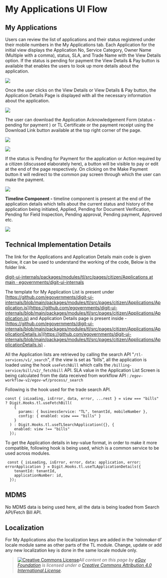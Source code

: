# My Applications UI Flow

## **My Applications**

Users can review the list of applications and their status registered under their mobile numbers in the My Applications tab. Each Application for the initial view displays the Application No, Service Category, Owner Name (Multiple with a comma), status, SLA, and Trade Name with the View Details option. If the status is pending for payment the View Details & Pay button is available that enables the users to look up more details about the application.

![](<../../../../../.gitbook/assets/image (231) (3).png>)

Once the user clicks on the View Details or View Details & Pay button, the Application Details Page is displayed with all the necessary information about the application.

![](<../../../../../.gitbook/assets/image (260).png>)

The user can download the Application Acknowledgement Form (status - pending for payment ) or TL Certificate or the payment receipt using the Download Link button available at the top right corner of the page.

![](<../../../../../.gitbook/assets/image (148).png>)

![](<../../../../../.gitbook/assets/image (150) (1).png>)

If the status is Pending for Payment for the application or Action required by a citizen (discussed elaborately here), a button will be visible to pay or edit at the end of the page respectively. On clicking on the Make Payment button it will redirect to the common pay screen through which the user can make the payment.

![](<../../../../../.gitbook/assets/image (270).png>)

**Timeline Component -** timeline component is present at the end of the application details which tells about the current status and history of the application being initiated, Applied, Pending for Document Verification, Pending for Field Inspection, Pending approval, Pending payment, Approved etc.

![](<../../../../../.gitbook/assets/image (257).png>)

## **Technical Implementation Details**

The link for the Applications and Application Details main code is given below, it can be used to understand the working of the code, Below is the folder link.

[<img src="https://github.com/fluidicon.png" alt="" data-size="line">digit-ui-internals/packages/modules/tl/src/pages/citizen/Applications at main · egovernments/digit-ui-internals](https://github.com/egovernments/digit-ui-internals/tree/main/packages/modules/tl/src/pages/citizen/Applications)

The template for My Application List is present under [https://github.com/egovernments/digit-ui-internals/blob/main/packages/modules/tl/src/pages/citizen/Applications/Application.js](https://github.com/egovernments/digit-ui-internals/blob/main/packages/modules/tl/src/pages/citizen/Applications/Application.js) and Application Details page is present inside - [https://github.com/egovernments/digit-ui-internals/blob/main/packages/modules/tl/src/pages/citizen/Applications/ApplicationDetails.js](https://github.com/egovernments/digit-ui-internals/blob/main/packages/modules/tl/src/pages/citizen/Applications/ApplicationDetails.js) .

All the Application lists are retrieved by calling the search API "`/tl-services/v1/_search`", if the view is set as “bills”, all the application is loaded using the hook `useFetchBill` which calls the `/billing-service/bill/v2/_fetchbill` API. SLA value in the Application List Screen is being calculated from the data received from workflow API : `/egov-workflow-v2/egov-wf/process/_search`

Following is the hook used for the trade search API.

```
const { isLoading, isError, data, error, ...rest } = view === "bills" ? Digit.Hooks.tl.useFetchBill(
    {
      params: { businessService: "TL", tenantId, mobileNumber },
      config: { enabled: view === "bills" }
    }
  ) : Digit.Hooks.tl.useTLSearchApplication({}, {
    enabled: view !== "bills"
  });
```

To get the Application details in key-value format, in order to make it more compatible, following hook is being used, which is a common service to be used across modules.

```
 const { isLoading, isError, error, data: application, error: errorApplication } = Digit.Hooks.tl.useTLApplicationDetails({
    tenantId: tenantId,
    applicationNumber: id,
  });
```

## **MDMS**

No MDMS data is being used here, all the data is being loaded from Search API/Fetch Bill API.

## **Localization**

For My Applications also the localization keys are added in the ‘_rainmaker-tl_’ locale module same as other parts of the TL module. Change, update or add any new localization key is done in the same locale module only.



> [![Creative Commons License](https://i.creativecommons.org/l/by/4.0/80x15.png)_​_](http://creativecommons.org/licenses/by/4.0/)_All content on this page by_ [_eGov Foundation_](https://egov.org.in/) _is licensed under a_ [_Creative Commons Attribution 4.0 International License_](http://creativecommons.org/licenses/by/4.0/)_._
